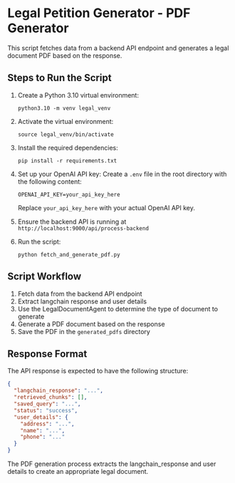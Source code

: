 # Legal Petition Generator - PDF Generator

This script fetches data from a backend API endpoint and generates a legal document PDF based on the response.

## Steps to Run the Script

1. Create a Python 3.10 virtual environment:
   ```
   python3.10 -m venv legal_venv
   ```

2. Activate the virtual environment:
   ```
   source legal_venv/bin/activate
   ```

3. Install the required dependencies:
   ```
   pip install -r requirements.txt
   ```

4. Set up your OpenAI API key:
   Create a `.env` file in the root directory with the following content:
   ```
   OPENAI_API_KEY=your_api_key_here
   ```
   Replace `your_api_key_here` with your actual OpenAI API key.

5. Ensure the backend API is running at `http://localhost:9000/api/process-backend`

6. Run the script:
   ```
   python fetch_and_generate_pdf.py
   ```

## Script Workflow

1. Fetch data from the backend API endpoint
2. Extract langchain response and user details
3. Use the LegalDocumentAgent to determine the type of document to generate
4. Generate a PDF document based on the response
5. Save the PDF in the `generated_pdfs` directory

## Response Format

The API response is expected to have the following structure:
```json
{
  "langchain_response": "...",
  "retrieved_chunks": [],
  "saved_query": "...",
  "status": "success",
  "user_details": {
    "address": "...",
    "name": "...",
    "phone": "..."
  }
}
```

The PDF generation process extracts the langchain_response and user details to create an appropriate legal document. 